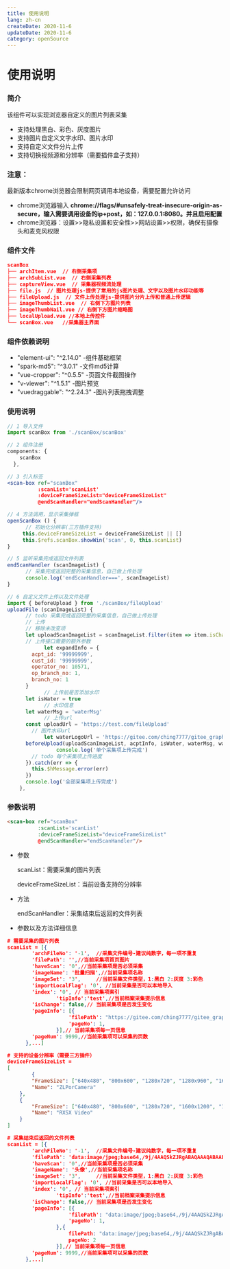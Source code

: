 ```yaml
---
title: 使用说明
lang: zh-cn
createDate: 2020-11-6
updateDate: 2020-11-6
category: openSource
---
```

# 使用说明

### 简介

该组件可以实现浏览器自定义的图片列表采集

- 支持处理黑白、彩色、灰度图片
- 支持图片自定义文字水印、图片水印
- 支持自定义文件分片上传
- 支持切换视频源和分辨率（需要插件盒子支持）

### 注意：

最新版本chrome浏览器会限制网页调用本地设备，需要配置允许访问

- chrome浏览器输入 **chrome://flags/#unsafely-treat-insecure-origin-as-secure，输入需要调用设备的ip+post，如：127.0.0.1:8080。并且启用配置**
- chrome浏览器：设置>>隐私设置和安全性>>网站设置>>权限，确保有摄像头和麦克风权限

### 组件文件

```json
scanBox
├── archItem.vue  // 右侧采集项
├── archSubList.vue  // 右侧采集列表
├── captureView.vue  // 采集器视频流处理
├── file.js  // 图片处理js-提供了常用的js图片处理、文字以及图片水印功能等
├── fileUpload.js  // 文件上传处理js-提供图片分片上传和普通上传逻辑
├── imageThumbList.vue  // 右侧下方图片列表
├── imageThumbNail.vue // 右侧下方图片缩略图
├── localUpload.vue //本地上传控件
└── scanBox.vue   //采集器主界面
```

### 组件依赖说明

- "element-ui": "^2.14.0"  -组件基础框架
- "spark-md5": "^3.0.1" -文件md5计算
- "vue-cropper": "^0.5.5" -页面文件截图操作
- "v-viewer": "^1.5.1" -图片预览
- "vuedraggable": "^2.24.3" -图片列表拖拽调整

### 使用说明

```jsx
// 1 导入文件
import scanBox from './scanBox/scanBox'

// 2 组件注册
components: {
    scanBox
  },

// 3 引入标签
<scan-box ref="scanBox"
          :scanList='scanList'
          :deviceFrameSizeList="deviceFrameSizeList"
          @endScanHandler="endScanHandler"/>

// 4 方法调用，显示采集弹框
openScanBox () {
      // 初始化分辨率(三方插件支持)
     this.deviceFrameSizeList = deviceFrameSizeList || []
     this.$refs.scanBox.showWin('scan', 0, this.scanList)
}

// 5 监听采集完成返回文件列表
endScanHandler (scanImageList) {
      // 采集完成返回完整的采集信息，自己做上传处理
      console.log('endScanHandler===', scanImageList)
}

// 6 自定义文件上传以及文件处理
import { beforeUpload } from './scanBox/fileUpload'
uploadFile (scanImageList) {
      // todo 采集完成返回完整的采集信息，自己做上传处理
      // 上传
      // 移除未改变项
      let uploadScanImageList = scanImageList.filter(item => item.isChange !== false)
      // 上传接口需要的额外参数
			let expandInfo = {
        acpt_id: '99999999',
        cust_id: '99999999',
        operator_no: 10571,
        op_branch_no: 1,
        branch_no: 1
      }
			// 上传前是否添加水印
      let isWater = true
			// 水印信息
      let waterMsg = 'waterMsg'
			// 上传url
      const uploadUrl = 'https://test.com/fileUpload'
	    // 图片水印url
			let waterLogoUrl = 'https://gitee.com/ching7777/gitee_graph_bed/raw/master/img/80.jpg'
      beforeUpload(uploadScanImageList, acptInfo, isWater, waterMsg, waterLogoUrl, uploadUrl).then(res => {
				console.log('单个采集项上传完成')
        // todo 每个采集项上传进度
      }).catch(err => {
        this.$hMessage.error(err)
      })
      console.log('全部采集项上传完成')
    },
```

### 参数说明

```html
<scan-box ref="scanBox"
          :scanList='scanList'
          :deviceFrameSizeList="deviceFrameSizeList"
          @endScanHandler="endScanHandler"/>
```

- 参数

    scanList：需要采集的图片列表

    deviceFrameSizeList：当前设备支持的分辨率

- 方法

    endScanHandler：采集结束后返回的文件列表

- 参数以及方法详细信息

```json
# 需要采集的图片列表
scanList = [{
        'archFileNo': '-1',  //采集文件编号-建议纯数字，每一项不重复
        'filePath': '',//当前采集项首页图片
        'haveScan': '0',//当前采集项是否必须采集
        'imageName': '批量扫描',//当前采集项名称
        'imageSet': '3',     //当前采集文件类型，1:黑白 2:灰度 3:彩色
        'importLocalFlag': '0', //当前采集是否可以本地导入
        'index': '0', // 当前采集项索引
				'tipInfo':'test',//当前档案采集提示信息
        'isChange': false,// 当前采集项是否发生变化
        'pageInfo': [{
					'filePath': "https://gitee.com/ching7777/gitee_graph_bed/raw/master/img/80.jpg",
					'pageNo': 1,
				}],// 当前采集项每一页信息
        'pageNum': 9999,//当前采集项可以采集的页数
      },...]

# 支持的设备分辨率（需要三方插件）
deviceFrameSizeList = 
[
		{
        "FrameSize": ["640x480", "800x600", "1280x720", "1280x960", "1600x1200"],
        "Name": "ZLPorCamera"
    },
    {
        "FrameSize": ["640x480", "800x600", "1280x720", "1600x1200", "1920x1080","2048x1536","2592x1944","3264x2448"],
        "Name": "RXSX Video"
    }
]

# 采集结束后返回的文件列表
scanList = [{
        'archFileNo': '-1',  //采集文件编号-建议纯数字，每一项不重复
        'filePath': 'data:image/jpeg;base64,/9j/4AAQSkZJRgABAQAAAQABAAD',//当前采集项首页图片
        'haveScan': '0',//当前采集项是否必须采集
        'imageName': '头像',//当前采集项名称
        'imageSet': '3',     //当前采集文件类型，1:黑白 2:灰度 3:彩色
        'importLocalFlag': '0', //当前采集是否可以本地导入
        'index': '0', // 当前采集项索引
				'tipInfo':'test',//当前档案采集提示信息
        'isChange': false,// 当前采集项是否发生变化
        'pageInfo': [{
					'filePath': "data:image/jpeg;base64,/9j/4AAQSkZJRgABAQAAAQABAAD",
					'pageNo': 1,
				},{
					filePath: "data:image/jpeg;base64,/9j/4AAQSkZJRgABAQAAAQABAAD"
					pageNo: 2
				}],// 当前采集项每一页信息
        'pageNum': 9999,//当前采集项可以采集的页数
      },...]

```